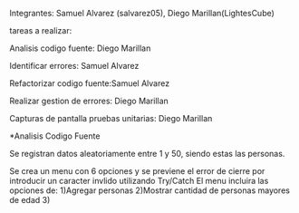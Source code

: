 Integrantes: Samuel Alvarez (salvarez05), 
Diego Marillan(LightesCube)

tareas a realizar:

Analisis codigo fuente: Diego Marillan

Identificar errores: Samuel Alvarez

Refactorizar codigo fuente:Samuel Alvarez

Realizar gestion de errores: Diego Marillan

Capturas de pantalla pruebas unitarias: Diego Marillan

*Analisis Codigo Fuente

Se registran datos aleatoriamente entre 1 y 50, siendo estas las personas.

Se crea un menu con 6 opciones y se previene el error de cierre por introducir un caracter invlido utilizando Try/Catch
El menu incluira las opciones de:
1)Agregar personas
2)Mostrar cantidad de personas mayores de edad
3)

